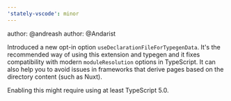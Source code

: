 ```yaml
---
'stately-vscode': minor
---
```


author: @andreash
author: @Andarist

Introduced a new opt-in option `useDeclarationFileForTypegenData`. It's the recommended way of using this extension and typegen and it fixes compatibility with modern `moduleResolution` options in TypeScript. It can also help you to avoid issues in frameworks that derive pages based on the directory content (such as Nuxt).

Enabling this might require using at least TypeScript 5.0.
